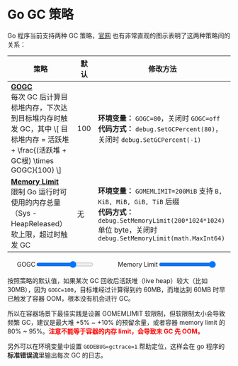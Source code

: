 # Go GC 策略

<style>
.gc-guide-graph {
  display: inline-block;
  position: relative;
  width: 100%;
  vertical-align: top;
  overflow: hidden;
}

.gc-guide-graph-controls {
  display: flex;
  flex-direction: row;
  flex-wrap: wrap;
  justify-content: space-around;
  align-items: center;
  width: 100%;
}

.gc-guide-graph-controls div {
  display: flex;
  flex-direction: row;
  flex-wrap: nowrap;
  align-items: center;
  padding-left: 5px;
  padding-right: 5px;
  height: 24px;
  width: auto;
}

.gc-guide-equation {
  display: block;
  text-align: center;
}
</style>

Go 程序当前支持两种 GC 策略，[官网](https://tip.golang.org/doc/gc-guide) 也有非常直观的图示表明了这两种策略间的关系：

| 策略                                                                          | 默认 | 修改方法                                                                                                                                                                  |
| --------------------------------------------------------------------------- | --- | --------------------------------------------------------------------------------------------------------------------------------------------------------------------- |
| **[GOGC](https://tip.golang.org/doc/gc-guide#GOGC)**<br/>每次 GC 后计算目标堆内存，下次达到目标堆内存时触发 GC，其中 \\[ 目标堆内存 = 活跃堆 + \frac{(活跃堆 + GC根) \times GOGC}{100} \\] | 100 | **环境变量：** `GOGC=80`，关闭时 `GOGC=off`<br/>**代码方式：** `debug.SetGCPercent(80)`，关闭时 `debug.SetGCPercent(-1)`                                                                       |
| **[Memory Limit](https://tip.golang.org/doc/gc-guide#Memory_limit)**<br/>限制 Go 运行时可使用的内存总量（Sys - HeapReleased）软上限，超过时触发 GC                         | 无   | **环境变量：** `GOMEMLIMIT=200MiB` 支持 `B, KiB, MiB, GiB, TiB` 后缀<br/>**代码方式：** `debug.SetMemoryLimit(200*1024*1024)` 单位 byte，关闭时 `debug.SetMemoryLimit(math.MaxInt64)` |

<div class="gc-guide-graph" data-workload='[
 {"duration": 1.0, "allocRate": 20, "scanRate": 1024, "newSurvivalRate": 1.00, "oldDeathRate": 0.00},
 {"duration": 4.0, "allocRate": 20, "scanRate": 1024, "newSurvivalRate": 0.00, "oldDeathRate": 0.00},
 {"duration": 0.5, "allocRate": 20, "scanRate": 1024, "newSurvivalRate": 1.00, "oldDeathRate": 0.00},
 {"duration": 0.5, "allocRate": 20, "scanRate": 1024, "newSurvivalRate": 0.00, "oldDeathRate": 0.00},
 {"duration": 0.5, "allocRate": 20, "scanRate": 1024, "newSurvivalRate": 0.00, "oldDeathRate": 0.50},
 {"duration": 3.5, "allocRate": 20, "scanRate": 1024, "newSurvivalRate": 0.00, "oldDeathRate": 0.00}
]' data-config='{
 "fixedCost": 0.04,
 "otherMem": 0,
 "GOGC": "graph5-gogc",
 "memoryLimit": "graph5-memlimit"
}'></div>
<div class="gc-guide-graph-controls">
 <div>
  GOGC
  <input type="range" min="0" max="10" step="0.005" value="6.64" id="graph5-gogc">
  <div class="gc-guide-counter" id="graph5-gogc-display"></div>
 </div>
 <div>
  Memory Limit
  <input type="range" min="1" max="100" step="0.5" value="100" id="graph5-memlimit">
  <div class="gc-guide-counter" id="graph5-memlimit-display"></div>
 </div>
</div>

按照策略的默认值，如果某次 GC 回收后活跃堆（live heap）较大（比如 30MB），因为 `GOGC=100`，目标堆经过计算得到约 60MB，而堆达到 60MB 时早已触发了容器 OOM，根本没有机会进行 GC。

所以在容器场景下最佳实践是设置 GOMEMLIMIT 软限制，但软限制太小会导致频繁 GC，建议是最大堆 +5% ~ +10% 的预留余量，或者容器 memory limit 的 80% ~ 95%。**<font color=red>注意不能等于容器的内存 limit，会导致未 GC 先 OOM。</font>**

另外可以在环境变量中设置 `GODEBUG=gctrace=1` 帮助定位，这样会在 go 程序的**标准错误流**里输出每次 GC 的日志。

<script src="https://tip.golang.org/js/d3.js"></script>
<script async src="https://tip.golang.org/doc/gc-guide.js"></script>
